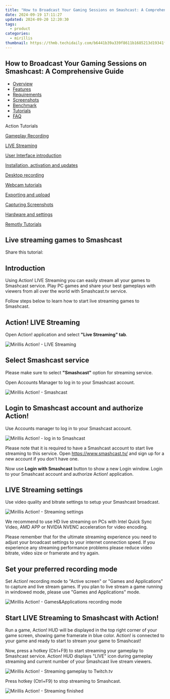 ```yaml
---
title: "How to Broadcast Your Gaming Sessions on Smashcast: A Comprehensive Guide"
date: 2024-09-19 17:11:27
updated: 2024-09-20 12:20:30
tags:
  - product
categories:
  - mirillis
thumbnail: https://thmb.techidaily.com/b6441b39a339f8611b1685213d19341febe69f71b4af374350d9a6e5be665eb8.jpg
---
```


## How to Broadcast Your Gaming Sessions on Smashcast: A Comprehensive Guide

* [Overview](https://tools.techidaily.com/mirillis/products/)
* [Features](https://tools.techidaily.com/mirillis/products/)
* [Requirements](https://tools.techidaily.com/mirillis/products/)
* [Screenshots](https://tools.techidaily.com/mirillis/products/)
* [Benchmark](https://tools.techidaily.com/mirillis/products/)
* [Tutorials](https://tools.techidaily.com/mirillis/products/)
* [FAQ](https://tools.techidaily.com/mirillis/products/)

Action Tutorials

[Gameplay Recording](https://tools.techidaily.com/mirillis/products/) 

[LIVE Streaming](https://tools.techidaily.com/mirillis/products/) 

[User Interface introduction](https://tools.techidaily.com/mirillis/products/) 

[Installation, activation and updates](https://tools.techidaily.com/mirillis/products/) 

[Desktop recording](https://tools.techidaily.com/mirillis/products/) 

[Webcam tutorials](https://tools.techidaily.com/mirillis/products/) 

[Exporting and upload](https://tools.techidaily.com/mirillis/products/) 

[Capturing Screenshots](https://tools.techidaily.com/mirillis/products/) 

[Hardware and settings](https://tools.techidaily.com/mirillis/products/) 

[Remotly Tutorials](https://remotly.com/tutorials/getting-started-with-remotly-for-windows-pc) 

## Live streaming games to Smashcast

  
 Share this tutorial:

## Introduction 

 Using Action! LIVE Streaming you can easily stream all your games to Smashcast service. Play PC games and share your best gameplays with viewers from all over the world with Smashcast.tv service.

 Follow steps below to learn how to start live streaming games to Smashcast.

## Action! LIVE Streaming

 Open Action! application and select **"Live Streaming" tab**.

![Mirillis Action! - LIVE Streaming](https://mirillis.com/res/old/gfx/tutorials/live/mirillis_action_live_streaming_tab.jpg) 

## Select Smashcast service

 Please make sure to select **"Smashcast"** option for streaming service.

 Open Accounts Manager to log in to your Smashcast account.

![Mirillis Action! - Smashcast](https://mirillis.com/res/old/gfx/tutorials/live/mirillis_action_live_streaming_login_smashcast.jpg) 

## Login to Smashcast account and authorize Action!

 Use Accounts manager to log in to your Smashcast account.

![Mirillis Action! - log in to Smashcast](https://mirillis.com/res/old/gfx/tutorials/live/mirillis_action_live_streaming_accounts_smashcast.jpg) 

 Please note that it is required to have a Smashcast account to start live streaming to this service. Open <https://www.smashcast.tv/> and sign up for a new account if you don't have one.

 Now use **Login with Smashcast** button to show a new Login window. Login to your Smashcast account and authorize Action! application.

## LIVE Streaming settings

 Use video quality and bitrate settings to setup your Smashcast broadcast.

![Mirillis Action! - Streaming settings](https://mirillis.com/res/old/gfx/tutorials/live/mirillis_action_live_streaming_video_settings.jpg) 

 We recommend to use HD live streaming on PCs with Intel Quick Sync Video, AMD APP or NVIDIA NVENC acceleration for video encoding.

 Please remember that for the ultimate streaming experience you need to adjust your broadcast settings to your internet connection speed. If you experience any streaming performance problems please reduce video bitrate, video size or framerate and try again.

## Set your preferred recording mode

 Set Action! recording mode to "Active screen" or "Games and Applications" to capture and live stream games. If you plan to live stream a game running in windowed mode, please use "Games and Applications" mode. 

![Mirillis Action! - Games&Applications recording mode](https://mirillis.com/res/old/gfx/tutorials/basics/mirillis_action_games_applications_recording_mode.jpg) 

## Start LIVE Streaming to Smashcast with Action!

 Run a game, Action! HUD will be displayed in the top right corner of your game screen, showing game framerate in blue color. Action! is connected to your game and ready to start to stream your game to Smashcast!

 Now, press a hotkey (Ctrl+F9) to start streaming your gameplay to Smashcast service. Action! HUD displays "LIVE" icon during gameplay streaming and current number of your Smashcast live stream viewers.

![Mirillis Action! - Streaming gameplay to Twitch.tv](https://mirillis.com/res/old/gfx/tutorials/live/mirillis_action_live_streaming_hud_viewers.jpg) 

 Press hotkey (Ctrl+F9) to stop streaming to Smashcast.

![Mirillis Action! - Streaming finished](https://mirillis.com/res/old/gfx/tutorials/basics/mirillis_action_HUD_normal_status_game.jpg)

<ins class="adsbygoogle"
     style="display:block"
     data-ad-format="autorelaxed"
     data-ad-client="ca-pub-7571918770474297"
     data-ad-slot="1223367746"></ins>



<ins class="adsbygoogle"
     style="display:block"
     data-ad-client="ca-pub-7571918770474297"
     data-ad-slot="8358498916"
     data-ad-format="auto"
     data-full-width-responsive="true"></ins>
